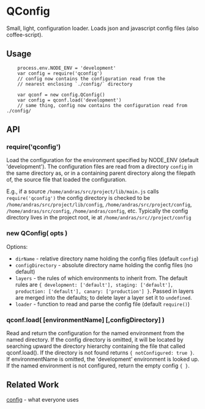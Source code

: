 QConfig
=======

Small, light, configuration loader.  Loads json and javascript config files (also
coffee-script).

Usage
-----

        process.env.NODE_ENV = 'development'
        var config = require('qconfig')
        // config now contains the configuration read from the
        // nearest enclosing `./config/` directory

        var qconf = new config.QConfig()
        var config = qconf.load('development')
        // same thing, config now contains the configuration read from ./config/


API
---

### require('qconfig')

Load the configuration for the environment specified by NODE_ENV (default
'development').  The configuration files are read from a directory `config` in the
same directory as, or in a containing parent directory along the filepath of, the
source file that loaded the configuration.

E.g., if a source `/home/andras/src/project/lib/main.js` calls `require('qconfig')`
the config directory is checked to be `/home/andras/src/project/lib/config`,
`/home/andras/src/project/config`, `/home/andras/src/config`,
`/home/andras/config`, etc.  Typically the config directory lives in the project
root, ie at `/home/andras/src//project/config`

### new QConfig( opts )

Options:

* `dirName` - relative directory name holding the config files (default `config`)
* `configDirectory` - absolute directory name holding the config files (no default)
* `layers` - the rules of which environments to inherit from.  The default rules are
  `{ development: ['default'], staging: ['default'], production: ['default'], canary: ['production'] }`.
  Passed in layers are merged into the defaults; to delete layer a layer set it to `undefined`.
* `loader` - function to read and parse the config file (default `require()`)

### qconf.load( [environmentName] [,configDirectory] )

Read and return the configuration for the named environment from the named
directory.  If the config directory is omitted, it will be located by searching
upward the directory hierarchy containing the file that called qconf.load().  If
the directory is not found returns `{ notConfigured: true }`.  If environmentName
is omitted, the 'development' environment is looked up.  If the named environment
is not configured, return the empty config `{ }`.


Related Work
------------

[config](npmjs.com/package/config) - what everyone uses
